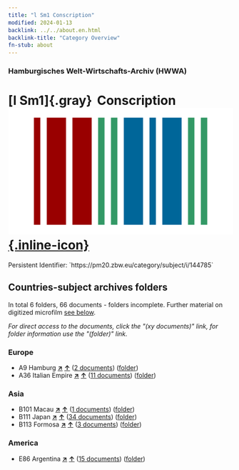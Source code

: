 ```yaml
---
title: "l Sm1 Conscription"
modified: 2024-01-13
backlink: ../../about.en.html
backlink-title: "Category Overview"
fn-stub: about
---
```


### Hamburgisches Welt-Wirtschafts-Archiv (HWWA)

# [l Sm1]{.gray}&#8201; Conscription &#160; [![Wikidata](/images/Wikidata-logo.svg "Wikidata"){.inline-icon}](http://www.wikidata.org/entity/Q104700208)

<div class="hint">Persistent Identifier: `https://pm20.zbw.eu/category/subject/i/144785`</div>







## Countries-subject archives folders







In total 6 folders, 66 documents - folders incomplete. Further material on digitized microfilm [see below](#filmsections).

_For direct access to the documents, click the "(xy documents)" link, for folder information use the "(folder)" link._



### Europe

- A9 Hamburg [**&nearr;**](../../../geo/i/140905/about.en.html "Hamburg (all folders)") [**&uarr;**](../../../geo/about.en.html#A9 "Country category system") (<a href="https://pm20.zbw.eu/iiifview/folder/sh/140905,144785" title="about: Hamburg : Conscription" target="_blank">2 documents</a>) ([folder](../../../../folder/sh/1409xx/140905/1447xx/144785/about.en.html))
- A36 Italian Empire [**&nearr;**](../../../geo/i/141012/about.en.html "Italian Empire (all folders)") [**&uarr;**](../../../geo/about.en.html#A36 "Country category system") (<a href="https://pm20.zbw.eu/iiifview/folder/sh/141012,144785" title="about: Italian Empire : Conscription" target="_blank">11 documents</a>) ([folder](../../../../folder/sh/1410xx/141012/1447xx/144785/about.en.html))

### Asia

- B101 Macau [**&nearr;**](../../../geo/i/141267/about.en.html "Macau (all folders)") [**&uarr;**](../../../geo/about.en.html#B101 "Country category system") (<a href="https://pm20.zbw.eu/iiifview/folder/sh/141267,144785" title="about: Macau : Conscription" target="_blank">1 documents</a>) ([folder](../../../../folder/sh/1412xx/141267/1447xx/144785/about.en.html))
- B111 Japan [**&nearr;**](../../../geo/i/141272/about.en.html "Japan (all folders)") [**&uarr;**](../../../geo/about.en.html#B111 "Country category system") (<a href="https://pm20.zbw.eu/iiifview/folder/sh/141272,144785" title="about: Japan : Conscription" target="_blank">34 documents</a>) ([folder](../../../../folder/sh/1412xx/141272/1447xx/144785/about.en.html))
- B113 Formosa [**&nearr;**](../../../geo/i/141274/about.en.html "Formosa (all folders)") [**&uarr;**](../../../geo/about.en.html#B113 "Country category system") (<a href="https://pm20.zbw.eu/iiifview/folder/sh/141274,144785" title="about: Formosa : Conscription" target="_blank">3 documents</a>) ([folder](../../../../folder/sh/1412xx/141274/1447xx/144785/about.en.html))

### America

- E86 Argentina [**&nearr;**](../../../geo/i/141692/about.en.html "Argentina (all folders)") [**&uarr;**](../../../geo/about.en.html#E86 "Country category system") (<a href="https://pm20.zbw.eu/iiifview/folder/sh/141692,144785" title="about: Argentina : Conscription" target="_blank">15 documents</a>) ([folder](../../../../folder/sh/1416xx/141692/1447xx/144785/about.en.html))



<a id="filmsections" />













